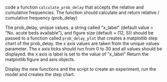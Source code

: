 code a function `calculate_prob_delay` that accepts the relative and cumulative frequencies. The function should calculate and return relative / cumulative frequency (prob_delay)

The prob_delay, unique values, a string called "x_label" (default value = "No. acute beds available"), and figure size (default = (12, 5)) should be passed to a function called `prob_delay_plot` that creates a matplotlib step chart of the prob_delay.  the x axis values are taken from the unique values parameter. The x axis ticks should run from 0 to 30 and all values should be displayed.  the x axis is label is set to the value of "x_label" Return the matplotlib figure and axis objects. 

Display the new functions and the script to create an experiment, run the model and creates the step chart.

